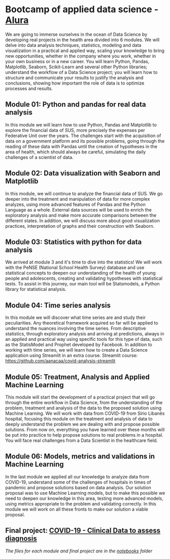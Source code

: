 # Bootcamp of applied data science - [Alura](https://www.alura.com.br/bootcamp/data-science-aplicada/matriculas-abertas)
We are going to immerse ourselves in the ocean of Data Science by developing real projects in the health area divided into 6 modules.
We will delve into data analysis techniques, statistics, modeling and data visualization in a practical and applied way, scaling your knowledge to bring new opportunities, whether in the company where you work, whether in your own business or in a new career.
You will learn Python, Pandas, Matplotlib, Seaborn, Scikit-Learn and several other Python libraries; understand the workflow of a Data Science project; you will learn how to structure and communicate your results to justify the analysis and conclusions, showing how important the role of data is to optimize processes and results.

## Module 01: Python and pandas for real data analysis
In this module we will learn how to use Python, Pandas and Matplotlib to explore the financial data of SUS, more precisely the expenses per Federative Unit over the years. The challenges start with the acquisition of data on a government platform and its possible problems, going through the reading of these data with Pandas until the creation of hypotheses in the area of health, which should always be careful, simulating the daily challenges of a scientist of data.

## Module 02: Data visualization with Seaborn and Matplotlib
In this module, we will continue to analyze the financial data of SUS. We go deeper into the treatment and manipulation of data for more complex analyzes, using more advanced features of Pandas and the Python Language as a whole.
External data sources will be used to enrich the exploratory analysis and make more accurate comparisons between the different states. In addition, we will discuss more about good visualization practices, interpretation of graphs and their construction with Seaborn.

## Module 03: Statistics with python for data analysis
We arrived at module 3 and it's time to dive into the statistics! We will work with the PeNSE (National School Health Survey) database and use statistical concepts to deepen our understanding of the health of young people and adolescents, creating and validating hypotheses with statistical tests.
To assist in this journey, our main tool will be Statsmodels, a Python library for statistical analysis.

## Module 04: Time series analysis
In this module we will discover what time series are and study their peculiarities.
Any theoretical framework acquired so far will be applied to understand the nuances involving the time series. From descriptive statistics, through exploratory analysis and arriving at predictions, always in an applied and practical way using specific tools for this type of data, such as the StatisModel and Prophet developed by Facebook.
In addition to working with time series, we will learn how to create a Data Science application using Streamlit in an extra course. 
Streamlit course: https://github.com/aanacaa/covid-analysis-streamlit

## Module 05: Treatment, Analysis and Applied Machine Learning
This module will start the development of a practical project that will go through the entire workflow in Data Science, from the understanding of the problem, treatment and analysis of the data to the proposed solution using Machine Learning.
We will work with data from COVID-19 from Sírio Libanês hospital, focusing this module on the treatment and analysis of data to deeply understand the problem we are dealing with and propose possible solutions.
From now on, everything you have learned over these months will be put into practice to help propose solutions to real problems in a hospital. You will face real challenges from a Data Scientist in the healthcare field.

## Module 06: Models, metrics and validations in Machine Learning
In the last module we applied all our knowledge to analyze data from COVID-19, understand some of the challenges of hospitals in times of pandemic and propose solutions based on data analysis.
Our solution proposal was to use Machine Learning models, but to make this possible we need to deepen our knowledge in this area, testing more advanced models, using metrics appropriate to the problem and validating correctly. In this module we will work on all these fronts to make our solution a viable proposal.

## Final project: [COVID-19 - Clinical Data to assess diagnosis](https://www.kaggle.com/S%C3%ADrio-Libanes/covid19)



_The files for each module and final project are in the [notebooks](https://github.com/aanacaa/Bootcamp_Data_Science_Alura/tree/master/notebooks) folder_
